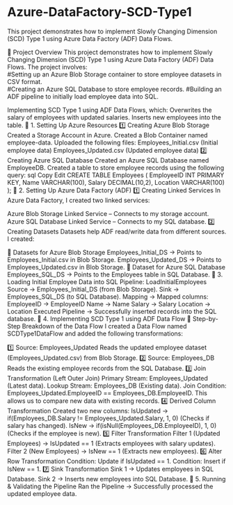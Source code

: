 # Azure-DataFactory-SCD-Type1
This project demonstrates how to implement Slowly Changing Dimension (SCD) Type 1 using Azure Data Factory (ADF) Data Flows.

🚀 Project Overview
This project demonstrates how to implement Slowly Changing Dimension (SCD) Type 1 using Azure Data Factory (ADF) Data Flows. The project involves:<br>
#Setting up an Azure Blob Storage container to store employee datasets in CSV format.<br>
#Creating an Azure SQL Database to store employee records.
#Building an ADF pipeline to initially load employee data into SQL.

Implementing SCD Type 1 using ADF Data Flows, which:
Overwrites the salary of employees with updated salaries.
Inserts new employees into the table.
📌 1. Setting Up Azure Resources
1️⃣ Creating Azure Blob Storage
Created a Storage Account in Azure.
Created a Blob Container named employee-data.
Uploaded the following files:
Employees_Initial.csv (Initial employee data)
Employees_Updated.csv (Updated employee data)
2️⃣ Creating Azure SQL Database
Created an Azure SQL Database named EmployeeDB.
Created a table to store employee records using the following query:
sql
Copy
Edit
CREATE TABLE Employees (
    EmployeeID INT PRIMARY KEY,
    Name VARCHAR(100),
    Salary DECIMAL(10,2),
    Location VARCHAR(100)
);
📌 2. Setting Up Azure Data Factory (ADF)
1️⃣ Creating Linked Services
In Azure Data Factory, I created two linked services:

Azure Blob Storage Linked Service – Connects to my storage account.
Azure SQL Database Linked Service – Connects to my SQL database.
2️⃣ Creating Datasets
Datasets help ADF read/write data from different sources. I created:

🔹 Datasets for Azure Blob Storage
Employees_Initial_DS → Points to Employees_Initial.csv in Blob Storage.
Employees_Updated_DS → Points to Employees_Updated.csv in Blob Storage.
🔹 Dataset for Azure SQL Database
Employees_SQL_DS → Points to the Employees table in SQL Database.
📌 3. Loading Initial Employee Data into SQL
Pipeline: LoadInitialEmployees
Source → Employees_Initial_DS (from Blob Storage).
Sink → Employees_SQL_DS (to SQL Database).
Mapping → Mapped columns:
EmployeeID → EmployeeID
Name → Name
Salary → Salary
Location → Location
Executed Pipeline → Successfully inserted records into the SQL database.
📌 4. Implementing SCD Type 1 using ADF Data Flow
🔹 Step-by-Step Breakdown of the Data Flow
I created a Data Flow named SCDType1DataFlow and added the following transformations:

1️⃣ Source: Employees_Updated
Reads the updated employee dataset (Employees_Updated.csv) from Blob Storage.
2️⃣ Source: Employees_DB
Reads the existing employee records from the SQL Database.
3️⃣ Join Transformation (Left Outer Join)
Primary Stream: Employees_Updated (Latest data).
Lookup Stream: Employees_DB (Existing data).
Join Condition: Employees_Updated.EmployeeID == Employees_DB.EmployeeID.
This allows us to compare new data with existing records.
4️⃣ Derived Column Transformation
Created two new columns:
IsUpdated → if(Employees_DB.Salary != Employees_Updated.Salary, 1, 0) (Checks if salary has changed).
IsNew → if(isNull(Employees_DB.EmployeeID), 1, 0) (Checks if the employee is new).
5️⃣ Filter Transformation
Filter 1 (Updated Employees) → IsUpdated == 1 (Extracts employees with salary updates).
Filter 2 (New Employees) → IsNew == 1 (Extracts new employees).
6️⃣ Alter Row Transformation
Condition: Update if IsUpdated == 1.
Condition: Insert if IsNew == 1.
7️⃣ Sink Transformation
Sink 1 → Updates employees in SQL Database.
Sink 2 → Inserts new employees into SQL Database.
📌 5. Running & Validating the Pipeline
Ran the Pipeline → Successfully processed the updated employee data.

